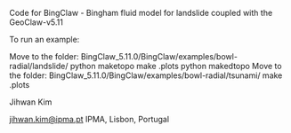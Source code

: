 
Code for BingClaw - Bingham fluid model for landslide coupled with the GeoClaw-v5.11

To run an example:

Move to the folder: BingClaw_5.11.0/BingClaw/examples/bowl-radial/landslide/
python maketopo
make .plots
python makedtopo
Move to the folder: BingClaw_5.11.0/BingClaw/examples/bowl-radial/tsunami/
make .plots


Jihwan Kim

jihwan.kim@ipma.pt
IPMA, Lisbon, Portugal
